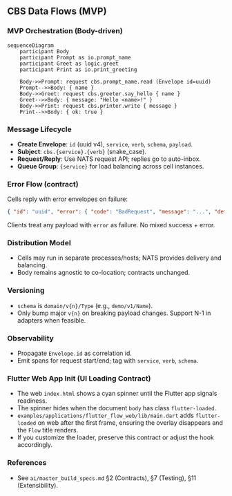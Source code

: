 ## CBS Data Flows (MVP)

### MVP Orchestration (Body-driven)

```mermaid
sequenceDiagram
    participant Body
    participant Prompt as io.prompt_name
    participant Greet as logic.greet
    participant Print as io.print_greeting

    Body->>Prompt: request cbs.prompt_name.read (Envelope id=uuid)
    Prompt-->>Body: { name }
    Body->>Greet: request cbs.greeter.say_hello { name }
    Greet-->>Body: { message: "Hello <name>!" }
    Body->>Print: request cbs.printer.write { message }
    Print-->>Body: { ok: true }
```

### Message Lifecycle
- **Create Envelope**: `id` (uuid v4), `service`, `verb`, `schema`, `payload`.
- **Subject**: `cbs.{service}.{verb}` (snake_case).
- **Request/Reply**: Use NATS request API; replies go to auto-inbox.
- **Queue Group**: `{service}` for load balancing across cell instances.

### Error Flow (contract)
Cells reply with error envelopes on failure:

```json
{ "id": "uuid", "error": { "code": "BadRequest", "message": "...", "details": {} } }
```

Clients treat any payload with `error` as failure. No mixed success + error.

### Distribution Model
- Cells may run in separate processes/hosts; NATS provides delivery and balancing.
- Body remains agnostic to co-location; contracts unchanged.

### Versioning
- `schema` is `domain/v{n}/Type` (e.g., `demo/v1/Name`).
- Only bump major `v{n}` on breaking payload changes. Support N-1 in adapters when feasible.

### Observability
- Propagate `Envelope.id` as correlation id.
- Emit spans for request start/end; tag with `service`, `verb`, `schema`.

### Flutter Web App Init (UI Loading Contract)
- The web `index.html` shows a cyan spinner until the Flutter app signals readiness.
- The spinner hides when the document `body` has class `flutter-loaded`.
- `examples/applications/flutter_flow_web/lib/main.dart` adds `flutter-loaded` on web after the first frame, ensuring the overlay disappears and the `Flow` title renders.
- If you customize the loader, preserve this contract or adjust the hook accordingly.

### References
- See `ai/master_build_specs.md` §2 (Contracts), §7 (Testing), §11 (Extensibility).


